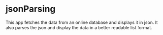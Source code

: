 # jsonParsing
This app fetches the data from an online database and displays it in json. It also parses the json and display the data in a better readable list format.
